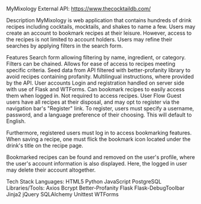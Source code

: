 MyMixology
External API: https://www.thecocktaildb.com/

Description
MyMixology is web application that contains hundreds of drink recipes including cocktails, mocktails, and shakes to name a few. Users may create an account to bookmark recipes at their leisure. However, access to the recipes is not limited to account holders. Users may refine their searches by applying filters in the search form.

Features
Search form allowing filtering by name, ingredient, or category.
Filters can be chained.
Allows for ease of access to recipes meeting specific criteria.
Seed data from API filtered with better-profanity library to avoid recipes containing profanity.
Multilingual instructions, where provided by the API.
User accounts
Login and registration handled on server side with use of Flask and WTForms.
Can bookmark recipes to easily access them when logged in.
Not required to access recipes.
User Flow
Guest users have all recipes at their disposal, and may opt to register via the navigation bar's "Register" link. To register, users must specify a username, password, and a language preference of their choosing. This will default to English.

Furthermore, registered users must log in to access bookmarking features. When saving a recipe, one must flick the bookmark icon located under the drink's title on the recipe page.

Bookmarked recipes can be found and removed on the user's profile, where the user's account information is also displayed. Here, the logged in user may delete their account altogether.

Tech Stack
Languages:
HTML5
Python
JavaScript
PostgreSQL
Libraries/Tools:
Axios
Bcrypt
Better-Profanity
Flask
Flask-DebugToolbar
Jinja2
jQuery
SQLAlchemy
Unittest
WTForms

